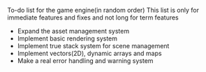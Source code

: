 To-do list for the game engine(in random order)
This list is only for immediate features and fixes and not long for term features

- Expand the asset management system
- Implement basic rendering system
- Implement true stack system for scene management
- Implement vectors(2D), dynamic arrays and maps
- Make a real error handling and warning system